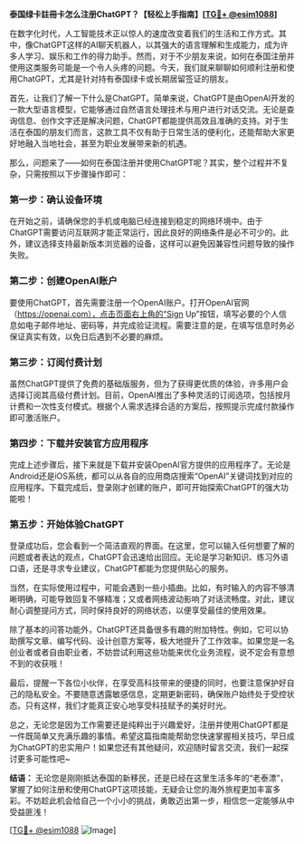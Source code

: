 **泰国绿卡註冊卡怎么注册ChatGPT？【轻松上手指南】[[TG💪+ @esim1088](https://t.me/s/esim1088)]**

在数字化时代，人工智能技术正以惊人的速度改变着我们的生活和工作方式。其中，像ChatGPT这样的AI聊天机器人，以其强大的语言理解和生成能力，成为许多人学习、娱乐和工作的得力助手。然而，对于不少朋友来说，如何在泰国注册并使用这类服务可能是一个令人头疼的问题。今天，我们就来聊聊如何顺利注册和使用ChatGPT，尤其是针对持有泰国绿卡或长期居留签证的朋友。

首先，让我们了解一下什么是ChatGPT。简单来说，ChatGPT是由OpenAI开发的一款大型语言模型，它能够通过自然语言处理技术与用户进行对话交流。无论是查询信息、创作文字还是解决问题，ChatGPT都能提供高效且准确的支持。对于生活在泰国的朋友们而言，这款工具不仅有助于日常生活的便利化，还能帮助大家更好地融入当地社会，甚至为职业发展带来新的机遇。

那么，问题来了——如何在泰国注册并使用ChatGPT呢？其实，整个过程并不复杂，只需按照以下步骤操作即可：

### **第一步：确认设备环境**
在开始之前，请确保您的手机或电脑已经连接到稳定的网络环境中。由于ChatGPT需要访问互联网才能正常运行，因此良好的网络条件是必不可少的。此外，建议选择支持最新版本浏览器的设备，这样可以避免因兼容性问题导致的操作失败。

### **第二步：创建OpenAI账户**
要使用ChatGPT，首先需要注册一个OpenAI账户。打开OpenAI官网（https://openai.com），点击页面右上角的“Sign Up”按钮，填写必要的个人信息如电子邮件地址、密码等，并完成验证流程。需要注意的是，在填写信息时务必保证真实有效，以免日后遇到不必要的麻烦。

### **第三步：订阅付费计划**
虽然ChatGPT提供了免费的基础版服务，但为了获得更优质的体验，许多用户会选择订阅其高级付费计划。目前，OpenAI推出了多种灵活的订阅选项，包括按月计费和一次性支付模式。根据个人需求选择合适的方案后，按照提示完成付款操作即可激活账户。

### **第四步：下载并安装官方应用程序**
完成上述步骤后，接下来就是下载并安装OpenAI官方提供的应用程序了。无论是Android还是iOS系统，都可以从各自的应用商店搜索“OpenAI”关键词找到对应的应用程序。下载完成后，登录刚才创建的账户，即可开始探索ChatGPT的强大功能啦！

### **第五步：开始体验ChatGPT**
登录成功后，您会看到一个简洁直观的界面。在这里，您可以输入任何想要了解的问题或者表达的观点，ChatGPT会迅速给出回应。无论是学习新知识、练习外语口语，还是寻求专业建议，ChatGPT都能为您提供贴心的服务。

当然，在实际使用过程中，可能会遇到一些小插曲。比如，有时输入的内容不够清晰明确，可能导致回复不够精准；又或者网络波动影响了对话流畅度。对此，建议耐心调整提问方式，同时保持良好的网络状态，以便享受最佳的使用效果。

除了基本的问答功能外，ChatGPT还具备很多有趣的附加特性。例如，它可以协助撰写文章、编写代码、设计创意方案等，极大地提升了工作效率。如果您是一名创业者或者自由职业者，不妨尝试利用这些功能来优化业务流程，说不定会有意想不到的收获哦！

最后，提醒一下各位小伙伴，在享受高科技带来的便捷的同时，也要注意保护好自己的隐私安全。不要随意透露敏感信息，定期更新密码，确保账户始终处于受控状态。只有这样，我们才能真正安心地享受科技赋予的美好时光。

总之，无论您是因为工作需要还是纯粹出于兴趣爱好，注册并使用ChatGPT都是一件既简单又充满乐趣的事情。希望这篇指南能帮助您快速掌握相关技巧，早日成为ChatGPT的忠实用户！如果您还有其他疑问，欢迎随时留言交流，我们一起探讨更多可能性吧~

**结语：**
无论您是刚刚抵达泰国的新移民，还是已经在这里生活多年的“老泰漂”，掌握了如何注册和使用ChatGPT这项技能，无疑会让您的海外旅程更加丰富多彩。不妨趁此机会给自己一个小小的挑战，勇敢迈出第一步，相信您一定能够从中受益匪浅！

[[TG💪+ @esim1088](https://t.me/s/esim1088) ![Image](https://i.postimg.cc/4NQfJmqS/Snipaste-2025-05-13-00-14-12.png)]